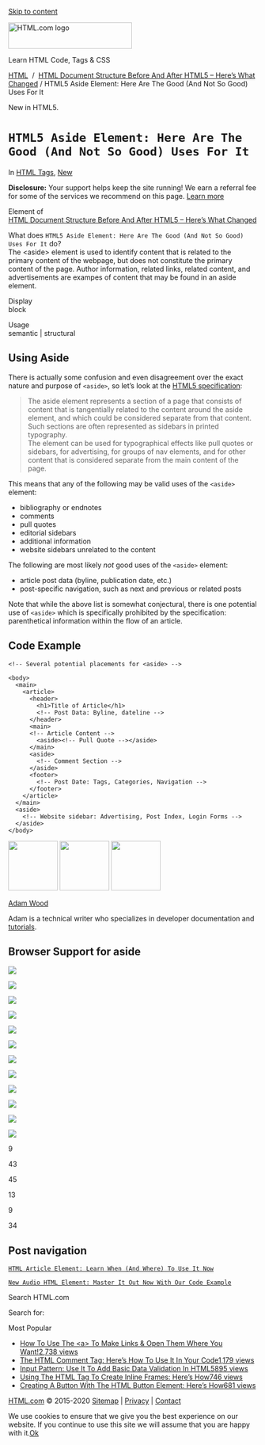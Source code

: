 <a href="#site-main" class="skip-link screen-reader-text">Skip to content</a>

<img src="../../wp-content/uploads/html-com-logo.png" alt="HTML.com logo" class="custom-logo sp-no-webp" srcset="https://html.com/wp-content/uploads/html-com-logo.png" width="250" height="53" />

[](../../index.html)

Learn HTML Code, Tags & CSS

[HTML](../../index.html)  /  [HTML Document Structure Before And After HTML5 – Here’s What Changed](../../document/index.html) / HTML5 Aside Element: Here Are The Good (And Not So Good) Uses For It

New in HTML5.

# `HTML5 Aside Element: Here Are The Good (And Not So Good) Uses For It`

In <span class="post-meta-category">[HTML Tags](../index.html), [New](../../new/index.html)</span>

**Disclosure:** Your support helps keep the site running! We earn a referral fee for some of the services we recommend on this page. [Learn more](../../disclosure/index.html)

Element of  
[HTML Document Structure Before And After HTML5 – Here’s What Changed](../../document/index.html)

What does `HTML5 Aside Element: Here Are The Good (And Not So Good) Uses For It` do?  
The &lt;aside&gt; element is used to identify content that is related to the primary content of the webpage, but does not constitute the primary content of the page. Author information, related links, related content, and advertisements are exampes of content that may be found in an aside element.

Display  
block

Usage  
semantic | structural

<span class="underline"></span>

## Using Aside

There is actually some confusion and even disagreement over the exact nature and purpose of `<aside>`, so let’s look at the [HTML5 specification](https://html.spec.whatwg.org/multipage/semantics.html#the-aside-element):

> The aside element represents a section of a page that consists of content that is tangentially related to the content around the aside element, and which could be considered separate from that content. Such sections are often represented as sidebars in printed typography.  
> The element can be used for typographical effects like pull quotes or sidebars, for advertising, for groups of nav elements, and for other content that is considered separate from the main content of the page.

This means that any of the following may be valid uses of the `<aside>` element:

- bibliography or endnotes
- comments
- pull quotes
- editorial sidebars
- additional information
- website sidebars unrelated to the content

The following are most likely _not_ good uses of the `<aside>` element:

- article post data (byline, publication date, etc.)
- post-specific navigation, such as next and previous or related posts

Note that while the above list is somewhat conjectural, there is one potential use of `<aside>` which is specifically prohibited by the specification: parenthetical information within the flow of an article.

## Code Example

    <!-- Several potential placements for <aside> -->

    <body>
      <main>
        <article>
          <header>
            <h1>Title of Article</h1>
            <!-- Post Data: Byline, dateline -->
          </header>
          <main>
          <!-- Article Content -->
            <aside><!-- Pull Quote --></aside>
          </main>
          <aside>
            <!-- Comment Section -->
          </aside>
          <footer>
            <!-- Post Date: Tags, Categories, Navigation -->
          </footer>
        </article>
      </main>
      <aside>
        <!-- Website sidebar: Advertising, Post Index, Login Forms -->
      </aside>
    </body>

<img src="../../wp-content/plugins/a3-lazy-load/assets/images/lazy_placeholder.gif" class="lazy lazy-hidden avatar avatar-100 photo" width="100" height="100" />

<img src="../../wp-content/plugins/a3-lazy-load/assets/images/lazy_placeholder.gif" class="lazy lazy-hidden avatar avatar-100 photo" width="100" height="100" />

<img src="https://secure.gravatar.com/avatar/3af4194cc38fbc6d4e68fbe7536347d5?s=100&amp;d=mm&amp;r=g" class="avatar avatar-100 photo" srcset="https://secure.gravatar.com/avatar/3af4194cc38fbc6d4e68fbe7536347d5?s=200&amp;d=mm&amp;r=g 2x" width="100" height="100" />

[Adam Wood](../../author/html/index.html)

<span class="fn">Adam is a technical writer who specializes in developer documentation and [tutorials](../../index.html).</span>

[<span class="saboxplugin-icon-grey saboxplugin-icon-linkedin"></span>](https://www.linkedin.com/in/adammichaelwood)

<span id="tho-end-content" style="display: block; visibility: hidden;"></span>

## Browser Support for aside

<img src="../../wp-content/plugins/a3-lazy-load/assets/images/lazy_placeholder.gif" class="lazy lazy-hidden" />

![](../../wp-content/plugins/htmlcodetutorial-plugin/assets/images/ie-true.png)

<img src="../../wp-content/plugins/a3-lazy-load/assets/images/lazy_placeholder.gif" class="lazy lazy-hidden" />

![](../../wp-content/plugins/htmlcodetutorial-plugin/assets/images/firefox-true.png)

<img src="../../wp-content/plugins/a3-lazy-load/assets/images/lazy_placeholder.gif" class="lazy lazy-hidden" />

![](../../wp-content/plugins/htmlcodetutorial-plugin/assets/images/chrome-true.png)

<img src="../../wp-content/plugins/a3-lazy-load/assets/images/lazy_placeholder.gif" class="lazy lazy-hidden" />

![](../../wp-content/plugins/htmlcodetutorial-plugin/assets/images/edge-true.png)

<img src="../../wp-content/plugins/a3-lazy-load/assets/images/lazy_placeholder.gif" class="lazy lazy-hidden" />

![](../../wp-content/plugins/htmlcodetutorial-plugin/assets/images/safari-true.png)

<img src="../../wp-content/plugins/a3-lazy-load/assets/images/lazy_placeholder.gif" class="lazy lazy-hidden" />

![](../../wp-content/plugins/htmlcodetutorial-plugin/assets/images/opera-true.png)

<span class="browser-supported">9</span>

<span class="browser-supported">43</span>

<span class="browser-supported">45</span>

<span class="browser-supported">13</span>

<span class="browser-supported">9</span>

<span class="browser-supported">34</span>

## Post navigation

[<span class="nav-link-label"><span class="genericon genericon-previous"></span></span>`HTML Article Element: Learn When (And Where) To Use It Now`](../article/index.html)

[`New Audio HTML Element: Master It Out Now With Our Code Example`<span class="nav-link-label"><span class="genericon genericon-next"></span></span>](../audio/index.html)

Search HTML.com

<span class="screen-reader-text">Search for:</span>

Most Popular

- <a href="../../attributes/a-target/index.html" class="popular_posts_bars_link">How To Use The &lt;a&gt; To Make Links &amp; Open Them Where You Want!</a><span class="popular_posts_bars_comment_count_hold"><a href="../../attributes/a-target/index.html#comments" class="popular_posts_bars_comment_count">2,738 views</a><span class="popular_posts_bars_comment_count_triangle"></span></span>
- <a href="../comment-tag/index.html" class="popular_posts_bars_link">The HTML Comment Tag: Here’s How To Use It In Your Code</a><span class="popular_posts_bars_comment_count_hold"><a href="../comment-tag/index.html#comments" class="popular_posts_bars_comment_count">1,179 views</a><span class="popular_posts_bars_comment_count_triangle"></span></span>
- <a href="../../attributes/input-pattern/index.html" class="popular_posts_bars_link">Input Pattern: Use It To Add Basic Data Validation In HTML5</a><span class="popular_posts_bars_comment_count_hold"><a href="../../attributes/input-pattern/index.html#comments" class="popular_posts_bars_comment_count">895 views</a><span class="popular_posts_bars_comment_count_triangle"></span></span>
- <a href="../iframe/index.html" class="popular_posts_bars_link">Using The HTML Tag To Create Inline Frames: Here’s How</a><span class="popular_posts_bars_comment_count_hold"><a href="../iframe/index.html#comments" class="popular_posts_bars_comment_count">746 views</a><span class="popular_posts_bars_comment_count_triangle"></span></span>
- <a href="../button/index.html" class="popular_posts_bars_link">Creating A Button With The HTML Button Element: Here’s How</a><span class="popular_posts_bars_comment_count_hold"><a href="../button/index.html#comments" class="popular_posts_bars_comment_count">681 views</a><span class="popular_posts_bars_comment_count_triangle"></span></span>

[HTML.com](../../index.html) © 2015-2020 [Sitemap](../../sitemap/index.html) | [Privacy](../../privacy/index.html) | [Contact](../../contact/index.html)

<span id="cn-notice-text" class="cn-text-container">We use cookies to ensure that we give you the best experience on our website. If you continue to use this site we will assume that you are happy with it.</span><span id="cn-notice-buttons" class="cn-buttons-container"><a href="#" id="cn-accept-cookie" class="cn-set-cookie cn-button bootstrap button">Ok</a></span><a href="javascript:void(0);" id="cn-close-notice" class="cn-close-icon"></a>
